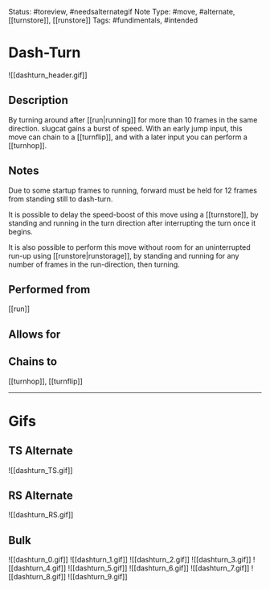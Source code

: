 Status: #toreview, #needsalternategif 
Note Type: #move, #alternate, [[turnstore]], [[runstore]]
Tags: #fundimentals, #intended 

# Dash-Turn
![[dashturn_header.gif]]
## Description
By turning around after [[run|running]] for more than 10 frames in the same direction. slugcat gains a burst of speed. With an early jump input, this move can chain to a [[turnflip]], and with a later input you can perform a [[turnhop]].

## Notes
Due to some startup frames to running, forward must be held for 12 frames from standing still to dash-turn.

It is possible to delay the speed-boost of this move using a [[turnstore]], by standing and running in the turn direction after interrupting the turn once it begins.

It is also possible to perform this move without room for an uninterrupted run-up using [[runstore|runstorage]], by standing and running for any number of frames in the run-direction, then turning.

## Performed from
[[run]]

## Allows for


## Chains to
[[turnhop]], [[turnflip]]

___
# Gifs
## TS Alternate
![[dashturn_TS.gif]]
## RS Alternate
![[dashturn_RS.gif]]
## Bulk
![[dashturn_0.gif]]
![[dashturn_1.gif]]
![[dashturn_2.gif]]
![[dashturn_3.gif]]
![[dashturn_4.gif]]
![[dashturn_5.gif]]
![[dashturn_6.gif]]
![[dashturn_7.gif]]
![[dashturn_8.gif]]
![[dashturn_9.gif]]